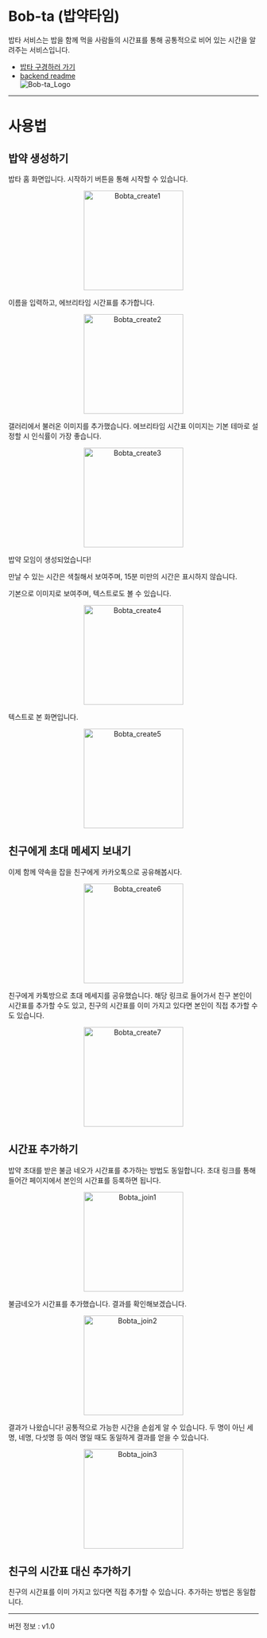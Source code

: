 # Bob-ta (밥약타임)

밥타 서비스는 밥을 함께 먹을 사람들의 시간표를 통해
공통적으로 비어 있는 시간을 알려주는 서비스입니다.

- [밥타 구경하러 가기](http://bob-ta.com)
- [backend readme](https://github.com/itsnowkim/bob-ta/tree/backup/back) <br>
![Bob-ta_Logo](/front/bobta-front/public/kakao_share.png)


---

# 사용법

## 밥약 생성하기
밥타 홈 화면입니다. 시작하기 버튼을 통해 시작할 수 있습니다.

<div align="center">
<img src="/readme_imgs/img1.png" alt="Bobta_create1" width="200"/>
</div>

이름을 입력하고, 에브리타임 시간표를 추가합니다.
<div align="center">
<img src="/readme_imgs/img2.png" alt="Bobta_create2" width="200"/>
</div>

갤러리에서 불러온 이미지를 추가했습니다.
에브리타임 시간표 이미지는 기본 테마로 설정할 시 인식률이 가장 좋습니다.
<div align="center">
<img src="/readme_imgs/img3.png" alt="Bobta_create3" width="200"/>
</div>

밥약 모임이 생성되었습니다!

만날 수 있는 시간은 색칠해서 보여주며, 15분 미만의 시간은 표시하지 않습니다.

기본으로 이미지로 보여주며, 텍스트로도 볼 수 있습니다.
<div align="center">
<img src="/readme_imgs/img4.png" alt="Bobta_create4" width="200"/>
</div>

텍스트로 본 화면입니다.
<div align="center">
<img src="/readme_imgs/img5.png" alt="Bobta_create5" width="200"/>
</div>

## 친구에게 초대 메세지 보내기
이제 함께 약속을 잡을 친구에게 카카오톡으로 공유해봅시다.
<div align="center">
<img src="/readme_imgs/img6.png" alt="Bobta_create6" width="200"/>
</div>

친구에게 카톡방으로 초대 메세지를 공유했습니다.
해당 링크로 들어가서 친구 본인이 시간표를 추가할 수도 있고,
친구의 시간표를 이미 가지고 있다면 본인이 직접 추가할 수도 있습니다.
<div align="center">
<img src="/readme_imgs/img7.png" alt="Bobta_create7" width="200"/>
</div>

## 시간표 추가하기

밥약 초대를 받은 불금 네오가 시간표를 추가하는 방법도 동일합니다.
초대 링크를 통해 들어간 페이지에서 본인의 시간표를 등록하면 됩니다.

<div align="center">
<img src="/readme_imgs/img8.png" alt="Bobta_join1" width="200"/>
</div>


불금네오가 시간표를 추가했습니다.
결과를 확인해보겠습니다.
<div align="center">
<img src="/readme_imgs/img9.png" alt="Bobta_join2" width="200"/>
</div>

결과가 나왔습니다! 공통적으로 가능한 시간을 손쉽게 알 수 있습니다. 
두 명이 아닌 세명, 네명, 다섯명 등 여러 명일 때도 동일하게 결과를 얻을 수 있습니다.

<div align="center">
<img src="/readme_imgs/img10.png" alt="Bobta_join3" width="200"/>
</div>

## 친구의 시간표 대신 추가하기

친구의 시간표를 이미 가지고 있다면 직접 추가할 수 있습니다. 추가하는 방법은 동일합니다.

---

버전 정보 : v1.0
